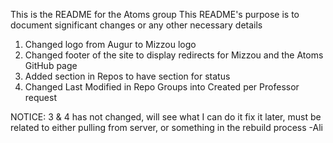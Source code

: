This is the README for the Atoms group
This README's purpose is to document significant changes or any other necessary details

1. Changed logo from Augur to Mizzou logo
2. Changed footer of the site to display redirects for Mizzou and the Atoms GitHub page
3. Added section in Repos to have section for status
4. Changed Last Modified in Repo Groups into Created per Professor request

NOTICE: 3 & 4 has not changed, will see what I can do it fix it later, 
	must be related to either pulling from server, 
	or something in the rebuild process
	-Ali